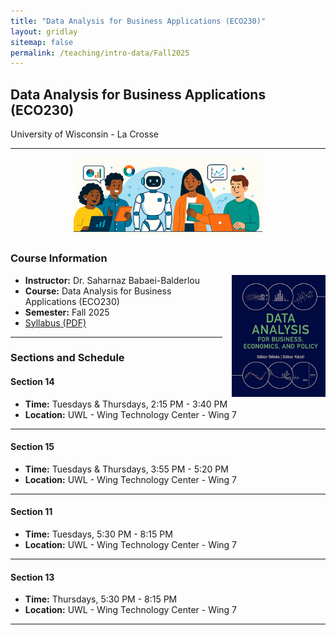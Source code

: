 ```yaml
---
title: "Data Analysis for Business Applications (ECO230)"
layout: gridlay
sitemap: false
permalink: /teaching/intro-data/Fall2025
---
```


## Data Analysis for Business Applications (ECO230)

University of Wisconsin - La Crosse 

---

<div style="text-align: center; margin-bottom: 20px;">
  <img src="/assets/images/data-cover.png" alt="Data Analysis for Business Applications" style="width: 60%; max-width: 800px; height: auto;">
</div>

### Course Information
<div>
  <img src="/assets/images/Gabors_Data_Analysis.jpg" alt="Data Analysis for Business Applications" style="float: right; margin-left: 15px; width: 150px; height: auto;">
  <ul>
    <li><strong>Instructor:</strong> Dr. Saharnaz Babaei-Balderlou</li>
    <li><strong>Course:</strong> Data Analysis for Business Applications (ECO230)</li>
    <li><strong>Semester:</strong> Fall 2025</li>
    <li><a href="/assets/teaching/IntroData/Syllabus_ECO230_DataAnalysis_Spring2025" target="_blank">Syllabus (PDF)</a></li>
  </ul>
</div>

---

### Sections and Schedule

#### Section 14
- **Time:** Tuesdays & Thursdays, 2:15 PM - 3:40 PM  
- **Location:** UWL - Wing Technology Center - Wing 7  

--- 

#### Section 15
- **Time:** Tuesdays & Thursdays, 3:55 PM - 5:20 PM  
- **Location:** UWL - Wing Technology Center - Wing 7  

---

#### Section 11
- **Time:** Tuesdays, 5:30 PM - 8:15 PM  
- **Location:** UWL - Wing Technology Center - Wing 7  

---

#### Section 13
- **Time:** Thursdays, 5:30 PM - 8:15 PM  
- **Location:** UWL - Wing Technology Center - Wing 7  

---
